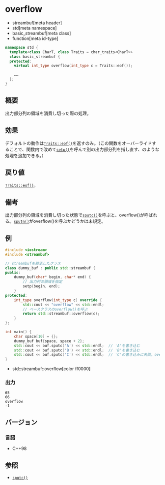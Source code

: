 # overflow
* streambuf[meta header]
* std[meta namespace]
* basic_streambuf[meta class]
* function[meta id-type]

```cpp
namespace std {
  template<class CharT, class Traits = char_traits<CharT>>
  class basic_streambuf {
  protected:
    virtual int_type overflow(int_type c = Traits::eof());

    ……
  };
}
```

## 概要
出力部分列の領域を消費し切った際の処理。

## 効果
デフォルトの動作は[`Traits::eof()`](../../string/char_traits/eof.md)を返すのみ。（この関数をオーバーライドすることで、関数内で改めて[`setp()`](setp.md)を呼んで別の出力部分列を指し直す、のような処理を追加できる。）

## 戻り値
[`Traits::eof()`](../../string/char_traits/eof.md)。

## 備考
出力部分列の領域を消費し切った状態で[`sputc()`](sputc.md)を呼ぶと、overflow()が呼ばれる。[`sputn()`](sputn.md)がoverflow()を呼ぶかどうかは未規定。

## 例
```cpp example
#include <iostream>
#include <streambuf>

// streambufを継承したクラス
class dummy_buf : public std::streambuf {
public:
    dummy_buf(char* begin, char* end) {
        // 出力列の領域を指定
        setp(begin, end);
    }
protected:
    int_type overflow(int_type c) override {
        std::cout << "overflow" << std::endl;
        // ベースクラスのoverflow()を呼ぶ
        return std::streambuf::overflow(c);
    }
};

int main() {
    char space[10] = {};
    dummy_buf buf{space, space + 2};
    std::cout << buf.sputc('A') << std::endl;  // 'A'を書き込む
    std::cout << buf.sputc('B') << std::endl;  // 'B'を書き込む
    std::cout << buf.sputc('C') << std::endl;  // 'C'の書き込みに失敗。overflow()が呼ばれ、Traits::eof()が返る
}
```
* std::streambuf::overflow[color ff0000]

### 出力
```
65
66
overflow
-1
```

## バージョン
### 言語
- C++98

## 参照
- [`sputc()`](sputc.md)
